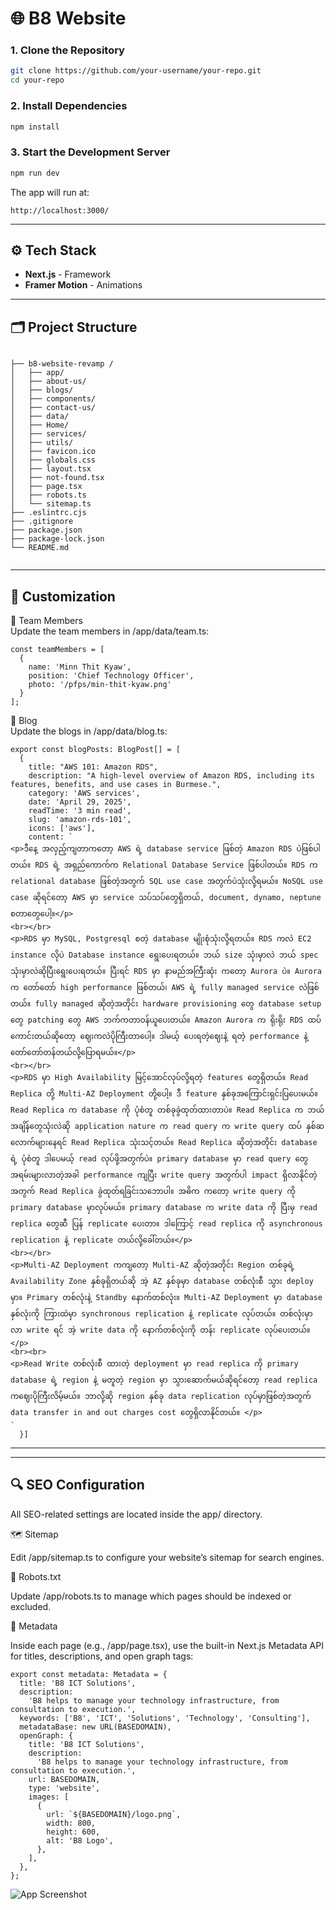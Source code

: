 # 🌐 B8 Website


### 1. Clone the Repository

```bash
git clone https://github.com/your-username/your-repo.git
cd your-repo
```

### 2. Install Dependencies

```bash
npm install
```

### 3. Start the Development Server

```bash
npm run dev
```

The app will run at:

```
http://localhost:3000/
```
---

## ⚙️ Tech Stack

- **Next.js** - Framework
- **Framer Motion** - Animations

---

## 🗂️ Project Structure

```

├── b8-website-revamp /
│   ├── app/
│   ├── about-us/
│   ├── blogs/
│   ├── components/
│   ├── contact-us/
│   ├── data/
│   ├── Home/
│   ├── services/
│   ├── utils/
│   ├── favicon.ico
│   ├── globals.css
│   ├── layout.tsx
│   ├── not-found.tsx
│   ├── page.tsx
│   ├── robots.ts
│   └── sitemap.ts
├── .eslintrc.cjs
├── .gitignore
├── package.json
├── package-lock.json
└── README.md


```

---

## 🧩 Customization

👥 Team Members\
Update the team members in /app/data/team.ts:

```
const teamMembers = [
  { 
    name: 'Minn Thit Kyaw',
    position: 'Chief Technology Officer',
    photo: '/pfps/min-thit-kyaw.png' 
  }
];
```

📝 Blog\
Update the blogs  in /app/data/blog.ts:

```
export const blogPosts: BlogPost[] = [
  {
    title: "AWS 101: Amazon RDS",
    description: "A high-level overview of Amazon RDS, including its features, benefits, and use cases in Burmese.",
    category: 'AWS services',
    date: 'April 29, 2025',
    readTime: '3 min read',
    slug: 'amazon-rds-101',
    icons: ['aws'],
    content: `
<p>ဒီနေ့ အလှည့်ကျတာကတော့ AWS ရဲ့ database service ဖြစ်တဲ့ Amazon RDS ပဲဖြစ်ပါတယ်။ RDS ရဲ့ အရှည်ကောက်က Relational Database Service ဖြစ်ပါတယ်။ RDS က relational database ဖြစ်တဲ့အတွက် SQL use case အတွက်ပဲသုံးလို့ရမယ်။ NoSQL use case ဆိုရင်တော့ AWS မှာ service သပ်သပ်တွေရှိတယ်, document, dynamo, neptune စတာတွေပေါ့။</p>
<br></br>
<p>RDS မှာ MySQL, Postgresql စတဲ့ database မျိုးစုံသုံးလို့ရတယ်။ RDS ကလဲ EC2 instance လိုပဲ Database instance ရွေးပေးရတယ်။ ဘယ် size သုံးမှာလဲ ဘယ် spec သုံးမှာလဲဆိုပြီးရွေးပေးရတယ်။ ပြီးရင် RDS မှာ နာမည်အကြီးဆုံး ကတော့ Aurora ပဲ။ Aurora က တော်တော် high performance ဖြစ်တယ်၊ AWS ရဲ့ fully managed service လဲဖြစ်တယ်။ fully managed ဆိုတဲ့အတိုင်း hardware provisioning တွေ database setup တွေ patching တွေ AWS ဘက်ကတာဝန်ယူပေးတယ်။ Amazon Aurora က ရိုးရိုး RDS ထပ် ကောင်းတယ်ဆိုတော့ ဈေးကလဲပိုကြီးတာပေါ့။ ဒါမယ့် ပေးရတဲ့ဈေးနဲ့ ရတဲ့ performance နဲ့တော်တော်တန်တယ်လို့ပြောရမယ်။</p>
<br></br>
<p>RDS မှာ High Availability မြင့်အောင်လုပ်လို့ရတဲ့ features တွေရှိတယ်။ Read Replica တို့ Multi-AZ Deployment တို့ပေါ့။ ဒီ feature နှစ်ခုအကြောင်းရှင်းပြပေးမယ်။ Read Replica က database ကို ပုံစံတူ တစ်ခုခွဲထုတ်ထားတာပဲ။ Read Replica က ဘယ်အချိန်တွေသုံးလဲဆို application nature က read query က write query ထပ် နှစ်ဆလောက်များနေရင် Read Replica သုံးသင့်တယ်။ Read Replica ဆိုတဲ့အတိုင်း database ရဲ့ ပုံစံတူ ဒါပေမယ့် read လုပ်ဖို့အတွက်ပဲ။ primary database မှာ read query တွေ အရမ်းများလာတဲ့အခါ performance ကျပြီး write query အတွက်ပါ impact ရှိလာနိုင်တဲ့အတွက် Read Replica ခွဲထုတ်ရခြင်းသဘောပါ။ အဓိက ကတော့ write query ကို primary database မှာလုပ်မယ်။ primary database က write data ကို ပြီးမှ read replica တွေဆီ ပြန် replicate ပေးတာ။ ဒါကြောင့် read replica ကို asynchronous replication နဲ့ replicate တယ်လို့ခေါ်တယ်။</p>
<br></br>
<p>Multi-AZ Deployment ကကျတော့ Multi-AZ ဆိုတဲ့အတိုင်း Region တစ်ခုရဲ့ Availability Zone နှစ်ခုရှိတယ်ဆို အဲ့ AZ နှစ်ခုမှာ database တစ်လုံးစီ သွား deploy မှာ။ Primary တစ်လုံးနဲ့ Standby နောက်တစ်လုံး။ Multi-AZ Deployment မှာ database နှစ်လုံးကို ကြားထဲမှာ synchronous replication နဲ့ replicate လုပ်တယ်။ တစ်လုံးမှာ လာ write ရင် အဲ့ write data ကို နောက်တစ်လုံးကို တန်း replicate လုပ်ပေးတယ်။ </p>
<br><br>
<p>Read Write တစ်လုံးစီ ထားတဲ့ deployment မှာ read replica ကို primary database ရဲ့ region နဲ့ မတူတဲ့ region မှာ သွားဆောက်မယ်ဆိုရင်တော့ read replica ကဈေးပိုကြီးလိမ့်မယ်။ ဘာလို့ဆို region နှစ်ခု data replication လုပ်မှာဖြစ်တဲ့အတွက် data transfer in and out charges cost တွေရှိလာနိုင်တယ်။ </p>
`
  }]
```



---

---

## 🔍 SEO Configuration

All SEO-related settings are located inside the app/ directory.

🗺️ Sitemap

Edit /app/sitemap.ts to configure your website’s sitemap for search engines.

🤖 Robots.txt

Update /app/robots.ts to manage which pages should be indexed or excluded.

🧠 Metadata

Inside each page (e.g., /app/page.tsx), use the built-in Next.js Metadata API for titles, descriptions, and open graph tags:

```
export const metadata: Metadata = {
  title: 'B8 ICT Solutions',
  description:
    'B8 helps to manage your technology infrastructure, from consultation to execution.',
  keywords: ['B8', 'ICT', 'Solutions', 'Technology', 'Consulting'],
  metadataBase: new URL(BASEDOMAIN),
  openGraph: {
    title: 'B8 ICT Solutions',
    description:
      'B8 helps to manage your technology infrastructure, from consultation to execution.',
    url: BASEDOMAIN,
    type: 'website',
    images: [
      {
        url: `${BASEDOMAIN}/logo.png`,
        width: 800,
        height: 600,
        alt: 'B8 Logo',
      },
    ],
  },
};
```

![App Screenshot](https://res.cloudinary.com/dbqyaigcg/image/upload/v1760709918/Screenshot_2025-10-17_at_13.51.44_sd9tzo.png)